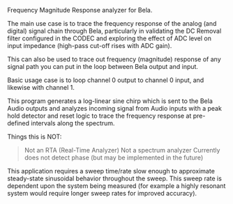 Frequency Magnitude Response analyzer for Bela.

The main use case is to trace the frequency response of the analog (and digital) signal chain through Bela, particularly in validating the DC Removal filter configured in the CODEC and exploring the effect of ADC level on input impedance (high-pass cut-off rises with ADC gain).

This can also be used to trace out frequency (magnitude) response of any signal path you can put in the loop between Bela output and input.

Basic usage case is to loop channel 0 output to channel 0 input, and likewise with channel 1.  

This program generates a log-linear sine chirp which is sent to the Bela Audio outputs and analyzes incoming signal from Audio inputs with a peak hold detector and reset logic to trace the frequency response at pre-defined intervals along the spectrum.

Things this is NOT:
>Not an RTA (Real-Time Analyzer)
>Not a spectrum analyzer
>Currently does not detect phase (but may be implemented in the future)

This application requires a sweep time/rate slow enough to approximate steady-state sinusoidal behavior throughout the sweep.  This sweep rate is dependent upon the system being measured (for example a highly resonant system would require longer sweep rates for improved accuracy).
